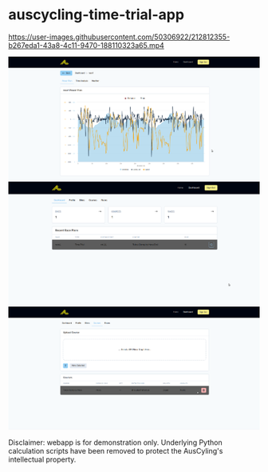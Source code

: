 # auscycling-time-trial-app

https://user-images.githubusercontent.com/50306922/212812355-b267eda1-43a8-4c11-9470-188110323a65.mp4

![alt text](media/cycout_1.png)
![alt text](media/cycout_2.png)
![alt text](media/cycout_3.png)


Disclaimer: webapp is for demonstration only. Underlying Python calculation scripts have been removed to protect the AusCyling's intellectual property.
